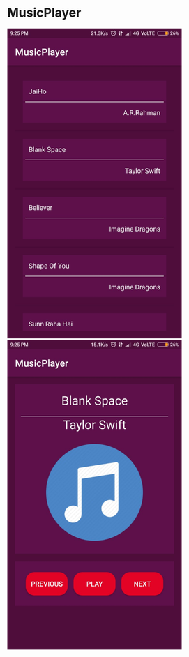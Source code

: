 # MusicPlayer
<img src="app/src/main/Images/image1.jpeg" width=400>  <img src="app/src/main/Images/image2.jpeg" width=400>

